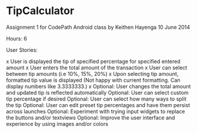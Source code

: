 TipCalculator
=============

Assignment 1 for CodePath Android class
by Keithen Hayenga
10 June 2014

Hours: 6

User Stories:

x    User is displayed the tip of specified percentage for specified entered amount
x    User enters the total amount of the transaction
x    User can select between tip amounts (i.e 10%, 15%, 20%)
x    Upon selecting tip amount, formatted tip value is displayed
        (Not happy with current formatting. Can display numbers like 3.3333333.)
x    Optional: User changes the total amount and updated tip is reflected automatically
    Optional: User can select custom tip percentage if desired
    Optional: User can select how many ways to split the tip
    Optional: User can edit preset tip percentages and have them persist across launches
    Optional: Experiment with trying input widgets to replace the buttons and/or textviews
    Optional: Improve the user interface and experience by using images and/or colors

